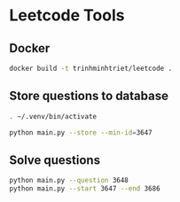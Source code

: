 # Leetcode Tools

## Docker

```sh
docker build -t trinhminhtriet/leetcode .
```

## Store questions to database

```sh
. ~/.venv/bin/activate

python main.py --store --min-id=3647
```

## Solve questions

```sh
python main.py --question 3648
python main.py --start 3647 --end 3686
```
